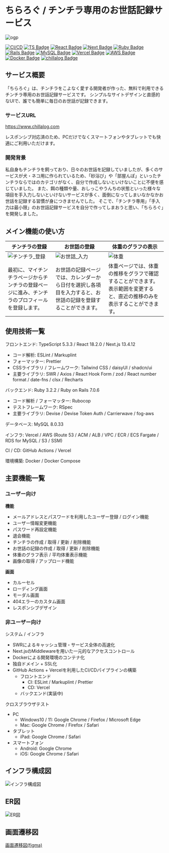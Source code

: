# ちらろぐ / チンチラ専用のお世話記録サービス
![ogp](https://github.com/ponchoay/chinchilla-web-app/assets/129176088/3a4a024c-9503-4a4e-80f0-109cd068ea71)

[![CI/CD](https://github.com/ponchoay/chinchilla-web-app/actions/workflows/ci-frontend.yml/badge.svg)](https://github.com/ponchoay/chinchilla-web-app/actions/workflows/ci-frontend.yml)
[![TS Badge](https://img.shields.io/badge/TypeScript-v5.3.3-%233178C6?logo=TypeScript)](https://www.typescriptlang.org/docs/handbook/release-notes/typescript-5-3.html)
[![React Badge](https://img.shields.io/badge/React-v18.2.0-%2361DAFB?logo=react)](https://react.dev/blog/2022/03/29/react-v18)
[![Next Badge](https://img.shields.io/badge/Next.js-v13.4.12-%23000000?logo=nextdotjs&logoColor=%23000000)](https://nextjs.org/blog/next-13-4)
[![Ruby Badge](https://img.shields.io/badge/Ruby-v3.2.2-%23CC342D?logo=ruby&logoColor=%23CC342D)](https://www.ruby-lang.org/ja/news/2023/03/30/ruby-3-2-2-released)
[![Rails Badge](https://img.shields.io/badge/Ruby%20on%20Rails-v7.0.6-%23D30001?logo=rubyonrails&logoColor=%23D30001)](https://rubyonrails.org/2023/6/29/Rails-7-0-6-has-been-released)
[![MySQL Badge](https://img.shields.io/badge/MySQL-v8.0.33-%234479A1?logo=mysql&logoColor=white)](https://blogs.oracle.com/mysql-jp/post/announcing-mysql-server-8033-jp)
[![Vercel Badge](https://img.shields.io/badge/Vercel-gray?logo=vercel&logoColor=%23000000)](https://vercel.com)
[![AWS Badge](https://img.shields.io/badge/Amazon%20AWS-gray?logo=amazonaws&logoColor=white)](https://aws.amazon.com)
[![Docker Badge](https://img.shields.io/badge/Docker-gray?logo=docker&logoColor=%232496ED)](https://www.docker.com)
[![chillalog Badge](https://img.shields.io/badge/Welcome%20to-%E3%81%A1%E3%82%89%E3%82%8D%E3%81%90-7EC2C2)](https://www.chillalog.com)


## サービス概要
「ちらろぐ」は、チンチラをこよなく愛する開発者が作った、無料で利用できるチンチラ専用のお世話記録サービスです。
シンプルなサイトデザインと直感的なUIで、誰でも簡単に毎日のお世話が記録できます。

### サービスURL
https://www.chillalog.com

レスポンシブ対応済のため、PCだけでなくスマートフォンやタブレットでも快適にご利用いただけます。

### 開発背景
私自身もチンチラを飼っており、日々のお世話を記録していましたが、多くのサービスが犬・ネコ用に作られているため、「砂浴び」や「部屋んぽ」といったチンチラならではのカテゴリがなく、自分で作成しないといけないことに不便を感じていました。
また、餌の種類や量、おしっこやうんちの状態といった様々な項目を手入力しないといけないサービスが多く、面倒になってしまいなかなかお世話を記録する習慣が身につきませんでした。
そこで、「チンチラ専用」「手入力は最小限」のお世話記録サービスを自分で作ってしまおうと思い、「ちらろぐ」を開発しました。

## メイン機能の使い方

| チンチラの登録 | お世話の登録 | 体重のグラフの表示 |
| ------------- | ------------- | ------------- |
| ![チンチラ_登録](https://github.com/ponchoay/chinchilla-web-app/assets/129176088/01c84972-ec03-475e-ae81-41c2a4dc7780) | ![お世話_入力](https://github.com/ponchoay/chinchilla-web-app/assets/129176088/53d1f662-22dd-469c-9b43-548942559494) | ![体重](https://github.com/ponchoay/chinchilla-web-app/assets/129176088/da0debea-6120-4d81-87f7-f6d7f56d0d61)|
| 最初に、マイチンチラページからチンチラの登録ページに進み、チンチラのプロフィールを登録します。 | お世話の記録ページでは、カレンダーから日付を選択し各項目を入力すると、お世話の記録を登録することができます。 | 体重ページでは、体重の推移をグラフで確認することができます。表示範囲を変更すると、直近の推移のみを表示することができます。 |





## 使用技術一覧
フロントエンド: TypeScript 5.3.3 / React 18.2.0 / Next.js 13.4.12
- コード解析: ESLint / Markuplint
- フォーマッター: Prettier
- CSSライブラリ / フレームワーク: Tailwind CSS / daisyUI / shadcn/ui
- 主要ライブラリ: SWR / Axios / React Hook Form / zod / React number format / date-fns / clsx / Recharts

バックエンド: Ruby 3.2.2 / Ruby on Rails 7.0.6
- コード解析 / フォーマッター: Rubocop
- テストフレームワーク: RSpec
- 主要ライブラリ: Devise / Devise Token Auth / Carrierwave / fog-aws

データベース: MySQL 8.0.33

インフラ: Vercel / AWS (Route 53 / ACM / ALB / VPC / ECR / ECS Fargate / RDS for MySQL / S3 / SSM)

CI / CD: GitHub Actions / Vercel

環境構築: Docker / Docker Compose

## 主要機能一覧
### ユーザー向け
**機能**
- メールアドレスとパスワードを利用したユーザー登録 / ログイン機能
- ユーザー情報変更機能
- パスワード再設定機能
- 退会機能
- チンチラの作成 / 取得 / 更新 / 削除機能
- お世話の記録の作成 / 取得 / 更新 / 削除機能
- 体重のグラフ表示 / 平均体重表示機能
- 画像の取得 / アップロード機能

**画面**
- カルーセル
- ローディング画面
- モーダル画面
- 404エラーのカスタム画面
- レスポンシブデザイン

### 非ユーザー向け
システム / インフラ
- SWRによるキャッシュ管理・サービス全体の高速化
- Next.jsのMiddlewareを用いた一元的なアクセスコントロール
- Dockerによる開発環境のコンテナ化
- 独自ドメイン + SSL化
- GitHub Actions + Vercelを利用したCI/CDパイプラインの構築
  - フロントエンド
    - CI: ESLint / Markuplint / Prettier
    - CD: Vercel
  - バックエンド(実装中)

クロスブラウザテスト
- PC
  - Windows10 / 11: Google Chrome / Firefox / Microsoft Edge
  - Mac: Google Chrome / Firefox / Safari
- タブレット
  - iPad: Google Chrome / Safari
- スマートフォン
  - Android: Google Chrome
  - iOS: Google Chrome / Safari

## インフラ構成図
![インフラ構成図](https://github.com/ponchoay/chinchilla-web-app/assets/129176088/9fa11a60-da47-416a-a9c2-477a2b9c2329)

## ER図
![ER図](https://github.com/ponchoay/chinchilla-web-app/assets/129176088/bc133f25-2388-41ed-914d-29935aaaba80)

## 画面遷移図
[画面遷移図(figma)](https://www.figma.com/file/Cm1L8lU5WXTJqcbFFbX5du/%E7%94%BB%E9%9D%A2%E9%81%B7%E7%A7%BB%E5%9B%B3-%2F-%E3%81%A1%E3%82%89%E3%82%8D%E3%81%90?type=design&mode=design&t=jePEpb7STl5oCF3v-1)
